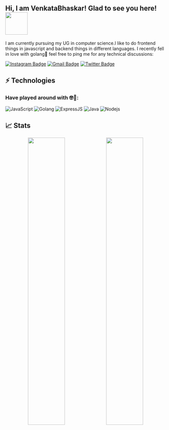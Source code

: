 ## Hi, I am VenkataBhaskar! Glad to see you here! <img src="https://raw.githubusercontent.com/aemmadi/aemmadi/master/wave.gif" width="70px">

I am currently pursuing my UG in computer science.I like to do frontend things in javascript and backend things in different languages. I recently fell in love with golang🥰 feel free to ping me for any technical discussions:


[![Instagram Badge](https://img.shields.io/badge/-bhaskarsig-purple?style=flat-square&logo=instagram&logoColor=white&link=https://instagram.com/bhaskarsig)](https://instagram.com/bhaskarsig)
[![Gmail Badge](https://img.shields.io/badge/-venkatabhaskarpuppala@gmail.com-c14438?style=flat-square&logo=Gmail&logoColor=white&link=mailto:venkatabhaskarpuppala@gmail.com)](mailto:venkatabhaskarpuppala@gmail.com)
[![Twitter Badge](https://img.shields.io/badge/-bhaskar-blue?style=flat-square&logo=twitter&logoColor=white&link=https://www.twitter.com/nothinbruh)](https://www.twitter.com/nothinbruh)


## ⚡ Technologies  

### Have played around with 🤓🥰:

![JavaScript](https://img.shields.io/badge/-JavaScript-black?style=flat-square&logo=javascript)
![Golang](https://img.shields.io/badge/-Golang-D3F8F2?style=flat-square&logo=go)
![ExpressJS](https://img.shields.io/badge/-ExpressJS-E10444?style=flat-square&logo=express)
![Java](https://img.shields.io/badge/-java-E34A86?style=flat-square&logo=openjdk)
![Nodejs](https://img.shields.io/badge/-Nodejs-E272V6?style=flat-square&logo=Node.js)



## 📈 Stats
<p align="center">
	
  <img width="48%" src="https://github-readme-stats.vercel.app/api?username=VenkataBhaskarr&show_icons=true&theme=tokyonight" />
  <img width="48%" src="https://github-readme-streak-stats.herokuapp.com/?user=VenkataBhaskarr&theme=tokyonight" />
</p>
